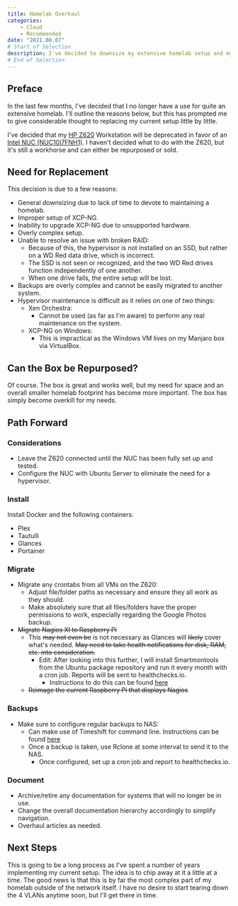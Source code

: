 ```yaml
---
title: Homelab Overhaul
categories:
    - Cloud
    - Recommended
date: "2021.08.07"
# Start of Selection
description: I've decided to downsize my extensive homelab setup and my reasons are outlined below.
# End of Selection
---
```

<!--markdownlint-disable-->

## Preface

In the last few months, I've decided that I no longer have a use for quite an extensive homelab. I'll outline the reasons below, but this has prompted me to give considerable thought to replacing my current setup little by little.

I've decided that my [HP Z620] Workstation will be deprecated in favor of an [Intel NUC (NUC10i7FNH1)]. I haven't decided what to do with the Z620, but it's still a workhorse and can either be repurposed or sold.

[HP Z620]: https://support.hp.com/us-en/document/c03270936
[Intel NUC (NUC10i7FNH1)]: https://www.intel.com/content/www/us/en/products/sku/188811/intel-nuc-10-performance-kit-nuc10i7fnh/specifications.html

<!-- more -->

## Need for Replacement

This decision is due to a few reasons:

- General downsizing due to lack of time to devote to maintaining a homelab.
- Improper setup of XCP-NG.
- Inability to upgrade XCP-NG due to unsupported hardware.
- Overly complex setup.
- Unable to resolve an issue with broken RAID:
  - Because of this, the hypervisor is not installed on an SSD, but rather on a WD Red data drive, which is incorrect.
  - The SSD is not seen or recognized, and the two WD Red drives function independently of one another.
  - When one drive fails, the entire setup will be lost.
- Backups are overly complex and cannot be easily migrated to another system.
- Hypervisor maintenance is difficult as it relies on one of two things:
  - Xen Orchestra:
    - Cannot be used (as far as I'm aware) to perform any real maintenance on the system.
  - XCP-NG on Windows:
    - This is impractical as the Windows VM lives on my Manjaro box via VirtualBox.

## Can the Box be Repurposed?

Of course. The box is great and works well, but my need for space and an overall smaller homelab footprint has become more important. The box has simply become overkill for my needs.

## Path Forward

### Considerations

- Leave the Z620 connected until the NUC has been fully set up and tested.
- Configure the NUC with Ubuntu Server to eliminate the need for a hypervisor.

### Install

Install Docker and the following containers:

- Plex
- Tautulli
- Glances
- Portainer

### Migrate

- Migrate any crontabs from all VMs on the Z620:
  - Adjust file/folder paths as necessary and ensure they all work as they should.
  - Make absolutely sure that all files/folders have the proper permissions to work, especially regarding the Google Photos backup.
- <s>Migrate Nagios XI to Raspberry Pi</s>
  - This <s>may not even be</s> is not necessary as Glances will <s>likely</s> cover what's needed. <s>May need to take health notifications for disk, RAM, etc. into consideration.</s>
    - Edit: After looking into this further, I will install Smartmontools from the Ubuntu package repository and run it every month with a cron job. Reports will be sent to healthchecks.io.
      - Instructions to do this can be found [here](https://brismuth.com/scheduling-automated-storage-health-checks-d470b4283e3e)
  - <s>Reimage the current Raspberry Pi that displays Nagios</s>

### Backups

- Make sure to configure regular backups to NAS:
  - Can make use of Timeshift for command line. Instructions can be found [here](https://dev.to/rahedmir/how-to-use-timeshift-from-command-line-in-linux-1l9b)
  - Once a backup is taken, use Rclone at some interval to send it to the NAS.
    - Once configured, set up a cron job and report to healthchecks.io.

### Document

- Archive/retire any documentation for systems that will no longer be in use.
- Change the overall documentation hierarchy accordingly to simplify navigation.
- Overhaul articles as needed.

## Next Steps

This is going to be a long process as I've spent a number of years implementing my current setup. The idea is to chip away at it a little at a time. The good news is that this is by far the most complex part of my homelab outside of the network itself. I have no desire to start tearing down the 4 VLANs anytime soon, but I'll get there in time.
